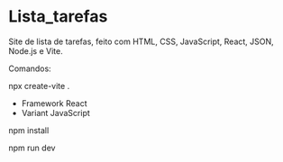 # Lista_tarefas
Site de lista de tarefas, feito com HTML, CSS, JavaScript, React, JSON, Node.js e Vite.

Comandos:

npx create-vite .
- Framework React
- Variant JavaScript

npm install

npm run dev
